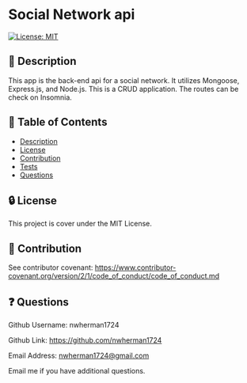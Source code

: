 # Social Network api

  [![License: MIT](https://img.shields.io/badge/License-MIT-yellow.svg)](https://opensource.org/licenses/MIT)

  ## :blue_book: Description

This app is the back-end api for a social network. It utilizes Mongoose, Express.js, and Node.js. This is a CRUD application. The routes can be check on Insomnia.

  ## :bookmark_tabs: Table of Contents

  - [Description](#Description)
  - [License](#License)
  - [Contribution](#Contribution)
  - [Tests](#Tests)
  - [Questions](#Questions)

      
  ## :lock: License
  
  This project is cover under the MIT License.

  ## :handshake: Contribution
 See contributor covenant: https://www.contributor-covenant.org/version/2/1/code_of_conduct/code_of_conduct.md
  
  ## :question: Questions
  Github Username: nwherman1724

Github Link: https://github.com/nwherman1724

Email Address: nwherman1724@gmail.com

Email me if you have additional questions.

